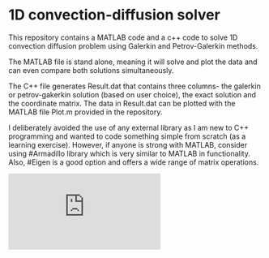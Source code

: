 # 1D convection-diffusion solver

This repository contains a MATLAB code and a c++ code to solve 1D convection diffusion problem using Galerkin and Petrov-Galerkin methods.

The MATLAB file is stand alone, meaning it will solve and plot the data and can even compare both solutions simultaneously.

The C++ file generates Result.dat that contains three columns- the galerkin or petrov-gakerkin solution (based on user choice), the exact solution and the coordinate matrix. The data in Result.dat can be plotted with the MATLAB file Plot.m provided in the 
repository.

I deliberately avoided the use of any external library as I am new to C++ programming and wanted to code something simple from scratch (as a learning exercise). However, if anyone is strong with MATLAB, consider using #Armadillo library which is very similar to MATLAB in functionality. Also, #Eigen is a good option and offers a wide range of matrix operations.

![](https://latex.codecogs.com/png.latex?%5Cbegin%7Bequation%7D%20u%20%5Capprox%20%5C%7E%7Bu%7D%20%3D%20%5Csum_%7Bi%3D1%7D%5E%7Bn%7D%20N_%7Bi%7Du_i%20%5Cend%7Bequation%7D)
